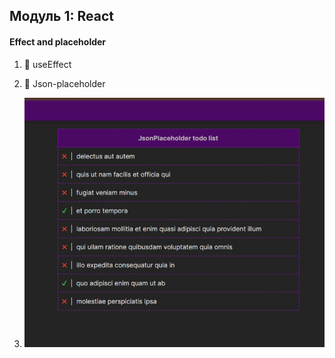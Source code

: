 ## Модуль 1: React

#### Effect and placeholder

1. 🎉 useEffect
2. 🎉 Json-placeholder

3. ![todo-list-placeholder](src/assets/list.jpg)
